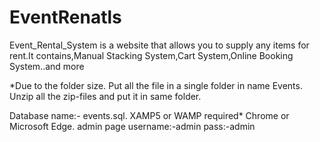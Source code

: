 # EventRenatls
Event_Rental_System is a website that allows you to supply any items for rent.It contains,Manual Stacking System,Cart System,Online Booking System..and more

*Due to the folder size.
Put all the file in a single folder in name Events.
Unzip all the zip-files and put it in same folder.


Database name:- events.sql.
XAMP5 or WAMP required*
Chrome or Microsoft Edge.
admin page
    username:-admin
    pass:-admin
